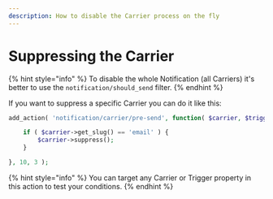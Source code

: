 ```yaml
---
description: How to disable the Carrier process on the fly
---
```


# Suppressing the Carrier

{% hint style="info" %}
To disable the whole Notification (all Carriers) it's better to use the `notification/should_send` filter.
{% endhint %}

If you want to suppress a specific Carrier you can do it like this:

```php
add_action( 'notification/carrier/pre-send', function( $carrier, $trigger, $notification ) {

	if ( $carrier->get_slug() == 'email' ) {
		$carrier->suppress();
	}

}, 10, 3 );
```

{% hint style="info" %}
You can target any Carrier or Trigger property in this action to test your conditions.
{% endhint %}

